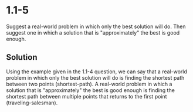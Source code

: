 # 1.1-5
Suggest a real-world problem in which only the best solution will do. Then suggest one in which a solution that is "approximately" the best is good enough.

## Solution

Using the example given in the 1.1-4 question, we can say that a real-world problem in which only the best solution will do is finding the shortest path between two points (shortest-path). A real-world problem in which a solution that is "approximately" the best is good enough is finding the shortest path between multiple points that returns to the first point (traveling-salesman).